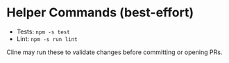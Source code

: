 # Helper Commands (best-effort)

- Tests: `npm -s test`
- Lint: `npm -s run lint`

Cline may run these to validate changes before committing or opening PRs.
